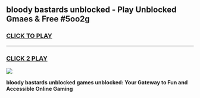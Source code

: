 
## bloody bastards unblocked - Play Unblocked Gmaes & Free #5oo2g
<h3>
<a href="https://news.freeplayer.one?title=bloody_bastards_unblocked&ref=26F">CLICK TO PLAY</a></h3>
<hr>

<h3>
<a href="https://news.freeplayer.one?title=bloody_bastards_unblocked&ref=26F">CLICK 2 PLAY</a>
  
</h3>

<a href="https://news.freeplayer.one?title=bloody_bastards_unblocked&ref=26F/"><img src="https://clearcache.store/games.png"></a>


**bloody bastards unblocked games unblocked: Your Gateway to Fun and Accessible Online Gaming**
